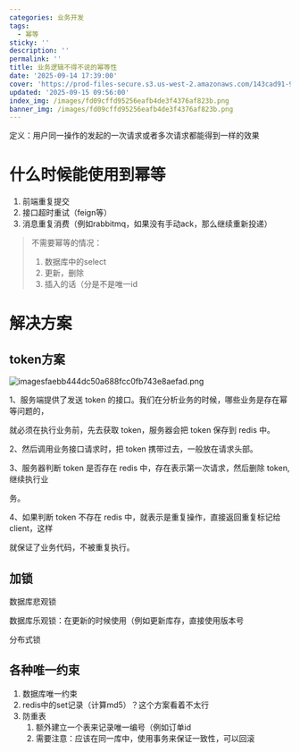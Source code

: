 ```yaml
---
categories: 业务开发
tags:
  - 幂等
sticky: ''
description: ''
permalink: ''
title: 业务逻辑不得不说的幂等性
date: '2025-09-14 17:39:00'
cover: 'https://prod-files-secure.s3.us-west-2.amazonaws.com/143cad91-961b-48b0-82dc-78fbb6eb5abe/24d85998-e308-4baa-87fa-8d48c6d92494/82673125_p0.png?X-Amz-Algorithm=AWS4-HMAC-SHA256&X-Amz-Content-Sha256=UNSIGNED-PAYLOAD&X-Amz-Credential=ASIAZI2LB466W3FCQKAN%2F20250916%2Fus-west-2%2Fs3%2Faws4_request&X-Amz-Date=20250916T170043Z&X-Amz-Expires=3600&X-Amz-Security-Token=IQoJb3JpZ2luX2VjEBgaCXVzLXdlc3QtMiJHMEUCICP7RqtV7qj957v0qZ0GxreuEP06NLJoKHjFbh3q39NKAiEAlRnTJoVUM%2BNUzZ5XdEfQ3ozLeZYceoLBAVBPtOgJCDsqiAQIkf%2F%2F%2F%2F%2F%2F%2F%2F%2F%2FARAAGgw2Mzc0MjMxODM4MDUiDF9bPm63QkTpKoQWJSrcA1n3UoyC2UMGdK6ABFqieVolAWHNDWsqDMEGns8%2FKdzmms1b9JkjAWbP2G1emPg8MoSUuV7K1e0qYTTObvoB8YOb3WvQ5W89FjUZJU%2FD3hJ0meondfOiQT4wuIKohDZsU8JO2BRaiK7HK48pG8%2FSSCF%2F7aHaWVWJS07YPfiRdru4Q1jUakMXv6bcg9W6KO7Bpc953V8EikBvcdDh4mJ%2FO8PVYKO1p%2FnJhIvh7r8LWsDMlSlCT4XyEg9DJeD6C5OncoMkXe8SVj97ZTRQjc5VEar4E1A1VTncjRCK6m12VF0YlmuQUiDRc0YOoqp2IrzAijGJdVchic4ppCQcHIXpXS%2FaxxxC7YF2cuJFinkekUyaNQbVXRw2J%2Fs4sAV9P5kuhHykLxeY%2F9GsxXPB3Cdoc%2BszK4uQr8UKjItZ2%2FtgaYD1%2B0O8A%2FeCKovL2lUCkZLI40wcGeSe%2Bgv84pgh%2F8MlXYF9%2BGeE3sMUDb81Usuc3Q3AGkeBOoyC2TCD0VHqA7QAUPVbEYZ8CdqpCqjfhL0%2BkawFB%2BIKyWmJ0j5xat41hUbaw4cY94VaAFdTFd9LopQLRFKw%2BCMOwZ%2FRx3hlyh9PiH28JyXlYB6POrc3WJ%2BstFH%2BpcE6c5ivGZVPBCmmMPmYpsYGOqUBliJ7CMAwCSLaKilqp248mWIfPAXBj9pISkYlphCrWuoUJKsEg01WM9ef9QPDuOWt5Mmaz63WLAVBJyupcK8CiW97Zs9lvJ4wI1O2BF%2BxfELlaYPoC6wGGSBzbQSVGmuG6aWPR2yTP2cq2P0SD%2FawiAewyCdmnXPpIEbXBLL7cnOsqczcONrQCXwLG2XGsFnnd7oAI06tL5yXZxbDLffmIDoY5%2FdT&X-Amz-Signature=d686e6910b42f43f22c3f3416cc688ee8734727d807b63af8840f5ec74a6fa99&X-Amz-SignedHeaders=host&x-amz-checksum-mode=ENABLED&x-id=GetObject'
updated: '2025-09-15 09:56:00'
index_img: /images/fd09cffd95256eafb4de3f4376af823b.png
banner_img: /images/fd09cffd95256eafb4de3f4376af823b.png
---
```


定义：用户同一操作的发起的一次请求或者多次请求都能得到一样的效果


# 什么时候能使用到幂等

1. 前端重复提交
2. 接口超时重试（feign等）
3. 消息重复消费（例如rabbitmq，如果没有手动ack，那么继续重新投递）
> 不需要幂等的情况：
> 1. 数据库中的select
> 2. 更新，删除
> 3. 插入的话（分是不是唯一id
>

# 解决方案


## token方案


![imagesfaebb444dc50a688fcc0fb743e8aefad.png](/images/d884a09f539819a2e9e4fb24c2a4a18a.png)


1、服务端提供了发送 token 的接口。我们在分析业务的时候，哪些业务是存在幂等问题的，


就必须在执行业务前，先去获取 token，服务器会把 token 保存到 redis 中。


2、然后调用业务接口请求时，把 token 携带过去，一般放在请求头部。


3、服务器判断 token 是否存在 redis 中，存在表示第一次请求，然后删除 token,继续执行业


务。


4、如果判断 token 不存在 redis 中，就表示是重复操作，直接返回重复标记给 client，这样


就保证了业务代码，不被重复执行。


## 加锁


数据库悲观锁


数据库乐观锁：在更新的时候使用（例如更新库存，直接使用版本号


分布式锁


## 各种唯一约束

1. 数据库唯一约束
2. redis中的set记录（计算md5）？这个方案看着不太行
3. 防重表
    1. 额外建立一个表来记录唯一编号（例如订单id
    2. 需要注意：应该在同一库中，使用事务来保证一致性，可以回滚
